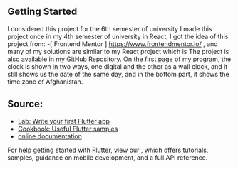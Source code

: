 ## Getting Started
I considered this project for the 6th semester of university
I made this project once in my 4th semester of university in React, I got the idea of this project from:
-[ Frontend Mentor ] https://www.frontendmentor.io/ , and many of my solutions are similar to my React project which is The project is also available in my GitHub Repository.
On the first page of my program, the clock is shown in two ways, one digital and the other as a wall clock, and it still shows us the date of the same day, and in the bottom part, it shows the time zone of Afghanistan.


## Source:
- [Lab: Write your first Flutter app](https://flutter.dev/docs/get-started/codelab)
- [Cookbook: Useful Flutter samples](https://flutter.dev/docs/cookbook)
- [online documentation](https://flutter.dev/docs)

For help getting started with Flutter, view our
, which offers tutorials,
samples, guidance on mobile development, and a full API reference.